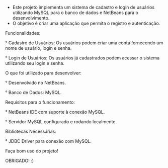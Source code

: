 - Este projeto implementa um sistema de cadastro e login de usuários utilizando MySQL para o banco de dados e NetBeans para o desenvolvimento. 
- O objetivo é criar uma aplicação que permita o registro e autenticação.


Funcionalidades:

° Cadastro de Usuários: Os usuários podem criar uma conta fornecendo um nome de usuário, login e senha.

° Login de Usuários: Os usuários já cadastrados podem acessar o sistema utilizando seu login e senha.


O que foi utilizado para desenvolver:

° Desenvolvido no NetBeans.

° Banco de Dados: MySQL.


Requisitos para o funcionamento:

° NetBeans IDE com suporte à conexão MySQL.

° Servidor MySQL configurado e rodando localmente.


Bibliotecas Necessárias:

° JDBC Driver para conexão com MySQL.

Faça bom uso do projeto!

OBRIGADO! :)
